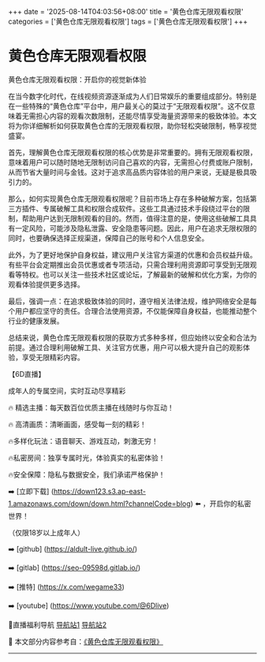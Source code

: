 +++
date = '2025-08-14T04:03:56+08:00'
title = '黄色仓库无限观看权限'
categories = ['黄色仓库无限观看权限']
tags = ['黄色仓库无限观看权限']
+++

# 黄色仓库无限观看权限

黄色仓库无限观看权限：开启你的视觉新体验

在当今数字化时代，在线视频资源逐渐成为人们日常娱乐的重要组成部分。特别是在一些特殊的“黄色仓库”平台中，用户最关心的莫过于“无限观看权限”。这不仅意味着无需担心内容的观看次数限制，还能尽情享受海量资源带来的极致体验。本文将为你详细解析如何获取黄色仓库的无限观看权限，助你轻松突破限制，畅享视觉盛宴。

首先，理解黄色仓库无限观看权限的核心优势是非常重要的。拥有无限观看权限，意味着用户可以随时随地无限制访问自己喜欢的内容，无需担心付费或账户限制，从而节省大量时间与金钱。这对于追求高品质内容体验的用户来说，无疑是极具吸引力的。

那么，如何实现黄色仓库无限观看权限呢？目前市场上存在多种破解方案，包括第三方插件、专属破解工具和权限合成软件。这些工具通过技术手段绕过平台的限制，帮助用户达到无限制观看的目的。然而，值得注意的是，使用这些破解工具具有一定风险，可能涉及隐私泄露、安全隐患等问题。因此，用户在追求无限权限的同时，也要确保选择正规渠道，保障自己的账号和个人信息安全。

此外，为了更好地保护自身权益，建议用户关注官方渠道的优惠和会员权益升级。有些平台会定期推出会员优惠或者专项活动，只需合理利用资源即可享受到无限观看等特权。也可以关注一些技术社区或论坛，了解最新的破解和优化方案，为你的观看体验提供更多选择。

最后，强调一点：在追求极致体验的同时，遵守相关法律法规，维护网络安全是每个用户都应坚守的责任。合理合法使用资源，不仅能保障自身权益，也能推动整个行业的健康发展。

总结来说，黄色仓库无限观看权限的获取方式多种多样，但应始终以安全和合法为前提。通过合理利用破解工具、关注官方优惠，用户可以极大提升自己的观影体验，享受无限精彩内容。

【6D直播】  

成年人的专属空间，实时互动尽享精彩  

🔥 精选主播：每天数百位优质主播在线随时与你互动！  

🔥 高清画质：清晰画面，感受每一刻的精彩！  

🔥多样化玩法：语音聊天、游戏互动，刺激无穷！  

🔥私密房间：独享专属时光，体验真实的私密体验！  

🔥安全保障：隐私与数据安全，我们承诺严格保护！  

➡️ [立即下载] (https://down123.s3.ap-east-1.amazonaws.com/down/down.html?channelCode=blog) ⬅️ ，开启你的私密世界！  

（仅限18岁以上成年人）  

➡️ [github] (https://aldult-live.github.io/)  

➡️ [gitlab] (https://seo-09598d.gitlab.io/)  

➡️ [推特] (https://x.com/wegame33)  

➡️ [youtube] (https://www.youtube.com/@6Dlive)  

🔞直播福利导航   [导航站1](https://webstack-86085a.gitlab.io/) [导航站2](https://onlygit123-2.github.io/)


📘 本文部分内容参考自：[《黄色仓库无限观看权限》](https://webstack-hugo-16.pages.dev/)

---
